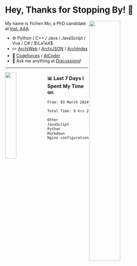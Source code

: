 # Hey, Thanks for Stopping By! 🦭

<picture>
    <source media="(prefers-color-scheme: dark)" srcset="https://github-readme-stats.vercel.app/api?username=amomorning&show_icons=true&theme=noctis_minimus&hide=issues">
    <img align="right" width="45%" src="https://github-readme-stats.vercel.app/api?username=amomorning&show_icons=true&theme=graywhite&hide=issues">
</picture>


My name is Yichen Mo, a PhD candidate at [Inst. AAA](https://archialgo.com).

-   :gear: Python / C++ / Java / JavaScript / Vue / C# / $\LaTeX$ 
-   :pencil2: [ArchiWeb](https://web.archialgo.com) / [ArchiJSON](https://www.food4rhino.com/en/app/archijson) / [ArchIndex](https://index.archialgo.com/) 
-   :abacus: [Codeforces](https://codeforces.com/profile/LaPluma) / [AtCoder](https://atcoder.jp/users/amomorning)
-   :thought_balloon: Ask me anything at [Discussions](https://github.com/amomorning/amomorning/discussions/new)!


---

<picture>
    <source media="(prefers-color-scheme: dark)" srcset="https://github-readme-stats.vercel.app/api/top-langs/?username=amomorning&hide=Mathematica&theme=noctis_minimus">
    <img align="left" width="27%" src="https://github-readme-stats.vercel.app/api/top-langs/?username=amomorning&hide=Mathematica&theme=graywhite">
</picture>

  
### 📊 Last 7 Days I Spent My Time on

<!--START_SECTION:waka-->

```txt
From: 03 March 2024 - To: 10 March 2024

Total Time: 9 hrs 23 mins

Other                      3 hrs 50 mins   ██████████▒░░░░░░░░░░░░░░   40.99 %
JavaScript                 2 hrs 53 mins   ███████▓░░░░░░░░░░░░░░░░░   30.83 %
Python                     1 hr 21 mins    ███▓░░░░░░░░░░░░░░░░░░░░░   14.50 %
Markdown                   31 mins         █▒░░░░░░░░░░░░░░░░░░░░░░░   05.65 %
Nginx configuration file   30 mins         █▒░░░░░░░░░░░░░░░░░░░░░░░   05.39 %
```

<!--END_SECTION:waka-->　　

